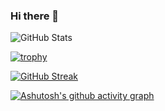 ### Hi there 👋

<!--
**simziky/simziky** is a ✨ _special_ ✨ repository because its `README.md` (this file) appears on your GitHub profile.

Here are some ideas to get you started:

- 🔭 I’m currently working on ...
- 🌱 I’m currently learning ...
- 👯 I’m looking to collaborate on ...
- 🤔 I’m looking for help with ...
- 💬 Ask me about ...
- 📫 How to reach me: ...
- 😄 Pronouns: ...
- ⚡ Fun fact: ...
-->
![GitHub Stats](https://github-readme-stats.vercel.app/api?username=simziky&theme=radical)

[![trophy](https://github-profile-trophy.vercel.app/?username=simziky&theme=gruvbox&row=2&column=3)](https://github.com/ryo-ma/github-profile-trophy)

[![GitHub Streak](https://github-readme-streak-stats.herokuapp.com/?user=simziky&theme=dark)](https://git.io/streak-stats)

[![Ashutosh's github activity graph](https://activity-graph.herokuapp.com/graph?username=simziky&theme=react-dark)](https://github.com/ashutosh00710/github-readme-activity-graph)
